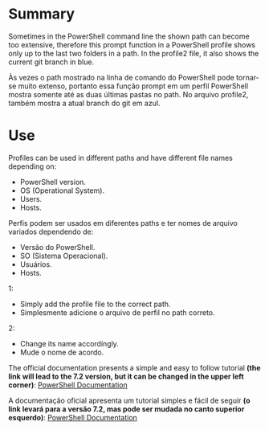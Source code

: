 # Summary

Sometimes in the PowerShell command line the shown path can become too extensive, therefore this prompt function in a PowerShell profile shows only up to the last two folders in a path. In the profile2 file, it also shows the current git branch in blue.

Às vezes o path mostrado na linha de comando do PowerShell pode tornar-se muito extenso, portanto essa função prompt em um perfil PowerShell mostra somente até as duas últimas pastas no path. No arquivo profile2, também mostra a atual branch do git em azul.

# Use
Profiles can be used in different paths and have different file names depending on: 
  - PowerShell version.
  - OS (Operational System).
  - Users.
  - Hosts.
  
Perfis podem ser usados em diferentes paths e ter nomes de arquivo variados dependendo de:
  - Versão do PowerShell.
  - SO (Sistema Operacional).
  - Usuários.
  - Hosts.

1:
- Simply add the profile file to the correct path.
- Simplesmente adicione o arquivo de perfil no path correto.

2:
- Change its name accordingly.
- Mude o nome de acordo.

The official documentation presents a simple and easy to follow tutorial **(the link will lead to the 7.2 version, but it can be changed in the upper left corner)**: [PowerShell Documentation](https://docs.microsoft.com/en-us/powershell/module/microsoft.powershell.core/about/about_profiles?view=powershell-7.2)

A documentação oficial apresenta um tutorial simples e fácil de seguir **(o link levará para a versão 7.2, mas pode ser mudada no canto superior esquerdo)**:
[PowerShell Documentation](https://docs.microsoft.com/en-us/powershell/module/microsoft.powershell.core/about/about_profiles?view=powershell-7.2)
